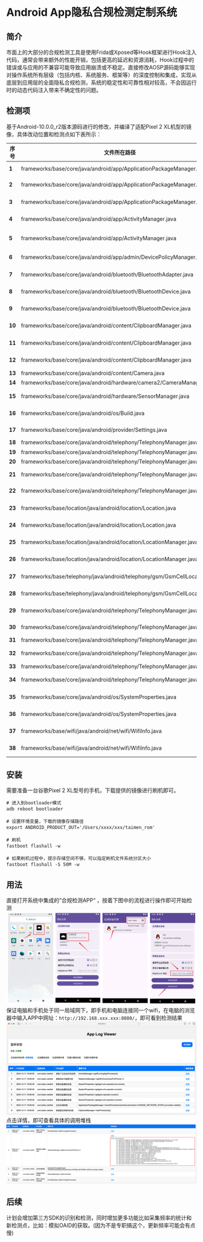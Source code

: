 # Android App隐私合规检测定制系统

## 简介

市面上的大部分的合规检测工具是使用Frida或Xposed等Hook框架进行Hook注入代码，通常会带来额外的性能开销，包括更高的延迟和资源消耗，Hook过程中的错误或与应用的不兼容可能导致应用崩溃或不稳定。直接修改AOSP源码能够实现对操作系统所有层级（包括内核、系统服务、框架等）的深度控制和集成，实现从底层到应用层的全面隐私合规检测，系统的稳定性和可靠性相对较高，不会因运行时的动态代码注入带来不确定性的问题。

## 检测项

基于Android-10.0.0_r2版本源码进行的修改，并编译了适配Pixel 2 XL机型的镜像，具体改动位置和检测点如下表所示：

| **序号** | **文件所在路径**                                                                | **监测内容**     | **目标函数**                                                  |
| ------ | ------------------------------------------------------------------------- | ------------ | --------------------------------------------------------- |
| **1**  | frameworks/base/core/java/android/app/ApplicationPackageManager.java      | 权限申请         | int checkPermission(String permName, String pkgName)                                           |
| **2**  | frameworks/base/core/java/android/app/ApplicationPackageManager.java      | 获取APP安装列表    | List<PackageInfo> getInstalledPackages(int flags)         |
| **3**  | frameworks/base/core/java/android/app/ApplicationPackageManager.java      | 获取APP安装列表    | List<ApplicationInfo> getInstalledApplications(int flags) |
| **4**  | frameworks/base/core/java/android/app/ActivityManager.java                | 正在运行的进程      | List<RunningAppProcessInfo> getRunningAppProcesses()                                    |
| **5**  | frameworks/base/core/java/android/app/ActivityManager.java                | 正在运行的服务      | PendingIntent getRunningServiceControlPanel(ComponentName service)                             |
| **6**  | frameworks/base/core/java/android/app/admin/DevicePolicyManager.java      | 获取Mac地址      | String getWifiMacAddress(ComponentName admin)                    |
| **7**  | frameworks/base/core/java/android/bluetooth/BluetoothAdapter.java         | 获取蓝牙名称       | String getName()                                                |
| **8**  | frameworks/base/core/java/android/bluetooth/BluetoothDevice.java           | 获取蓝牙Mac地址    | String getAddress()                                              |
| **9**  | frameworks/base/core/java/android/bluetooth/BluetoothDevice.java          | 获取蓝牙名称       | String getName()                                               |
| **10** | frameworks/base/core/java/android/content/ClipboardManager.java           | 获取剪切板信息      | void setPrimaryClip(ClipData clip)                                           |
| **11** | frameworks/base/core/java/android/content/ClipboardManager.java           | 监测剪切板信息      | boolean hasPrimaryClip()                                          |
| **12** | frameworks/base/core/java/android/content/ClipboardManager.java           | 设置剪切板信息      | void setPrimaryClip(ClipData clip)                                            |
| **13** | frameworks/base/core/java/android/content/Camera.java                     | 打开摄像头        | Camera open(int cameraId)                                 |
| **14** | frameworks/base/core/java/android/hardware/camera2/CameraManager.java     | 打开摄像头        | openCameraDeviceUserAsync                                 |
| **15** | frameworks/base/core/java/android/hardware/SensorManager.java             | 获取传感器信息      | List<Sensor> getSensorList(int type)                      |
| **16** | frameworks/base/core/java/android/os/Build.java                           | 获取设备序列号      | String getSerial()                                        |
| **17** | frameworks/base/core/java/android/provider/Settings.java                  | 获取Android_id | String getString(ContentResolver resolver, String name)   |
| **18** | frameworks/base/core/java/android/telephony/TelephonyManager.java         | 获取IMEI       | String getDeviceId()                                      |
| **19** | frameworks/base/core/java/android/telephony/TelephonyManager.java         | 获取IMEI       | String getImei(int slotIndex)                             |
| **20** | frameworks/base/core/java/android/telephony/TelephonyManager.java         | 获取MEID       | String getMeid(int slotIndex)                             |
| **21** | frameworks/base/core/java/android/telephony/TelephonyManager.java         | 获取MCC/MNC    | String getNetworkOperatorName(int subId)                  |
| **22** | frameworks/base/core/java/android/telephony/TelephonyManager.java         | 获取当前位置信息     | CellLocation getCellLocation()                            |
| **23** | frameworks/base/location/java/android/location/Location.java              | 获取纬度信息       | double getLatitude()                                      |
| **24** | frameworks/base/location/java/android/location/Location.java              | 获取经度信息       | double getLongitude()                                     |
| **25** | frameworks/base/location/java/android/location/LocationManager.java       | 获取最后已知位置     | Location getLastKnownLocation(@NonNull String provider)   |
| **26** | frameworks/base/location/java/android/location/LocationManager.java       | 获取最后已知位置     | Location getLastLocation()                                |
| **27** | frameworks/base/telephony/java/android/telephony/gsm/GsmCellLocation.java | 获取基站cid信息    | int getCid()                                              |
| **28** | frameworks/base/telephony/java/android/telephony/gsm/GsmCellLocation.java | 获取基站lac信息    | int getLac()                                              |
| **29** | frameworks/base/core/java/android/telephony/TelephonyManager.java         | 获取SIM卡国际代码   | String getSimCountryIsoForPhone(int phoneId)              |
| **30** | frameworks/base/core/java/android/telephony/TelephonyManager.java         | 获取IMSI/ICCID | String getSimSerialNumber(int subId)                      |
| **31** | frameworks/base/core/java/android/telephony/TelephonyManager.java         | 获取IMSI       | String getSubscriberId(int subId)                         |
| **32** | frameworks/base/core/java/android/telephony/TelephonyManager.java         | 获取电话号码       | String getLine1Number(int subId)                          |
| **33** | frameworks/base/core/java/android/telephony/TelephonyManager.java         | 获取IMSI       | int getSubscriptionId()                                   |
| **34** | frameworks/base/core/java/android/telephony/TelephonyManager.java         | 检测sim卡是否可用   | ServiceState getServiceStateForSubscriber(int subId)      |
| **35** | frameworks/base/core/java/android/os/SystemProperties.java                | 获取系统属性       | String get(@NonNull String key)                           |
| **36** | frameworks/base/core/java/android/os/SystemProperties.java                | 设置系统属性       | void set(@NonNull String key, @Nullable String val)       |
| **37** | frameworks/base/wifi/java/android/net/wifi/WifiInfo.java                  | 获取附近Wifi列表   | List<ScanResult> getScanResults()                         |
| **38** | frameworks/base/wifi/java/android/net/wifi/WifiInfo.java                  | 获取Mac地址      | String[] getFactoryMacAddresses()                         |

## 安装

需要准备一台谷歌Pixel 2 XL型号的手机，下载提供的镜像进行刷机即可。

```shell
# 进入到bootloader模式
adb reboot bootloader

# 设置环境变量，下载的镜像存储路径
export ANDROID_PRODUCT_OUT='/Users/xxxx/xxx/taimen_rom'

# 刷机
fastboot flashall -w

# 如果刷机过程中，提示存储空间不够，可以指定刷机文件系统分区大小
fastboot flashall -S 50M -w

```

## 用法
直接打开系统中集成的”合规检测APP“ ，按着下图中的流程进行操作即可开始检测
 ![](https://github.com/aylhex/hegui_rom/blob/main/aosp_rom/hegui.png)
保证电脑和手机处于同一局域网下，即手机和电脑连接同一个wifi，在电脑的浏览器中输入APP中网址：`http://192.168.xxx.xxx:8080/`，即可看到检测结果
 ![](https://github.com/aylhex/hegui_rom/blob/main/aosp_rom/loginfo.png)
点击详情，即可查看具体的调用堆栈
 ![](https://github.com/aylhex/hegui_rom/blob/main/aosp_rom/callstack.png)
## 后续
计划会增加第三方SDK的识别和检测，同时增加更多功能比如采集频率的统计和新检测点，比如：模拟OAID的获取。(因为不是专职搞这个，更新频率可能会有点慢)


